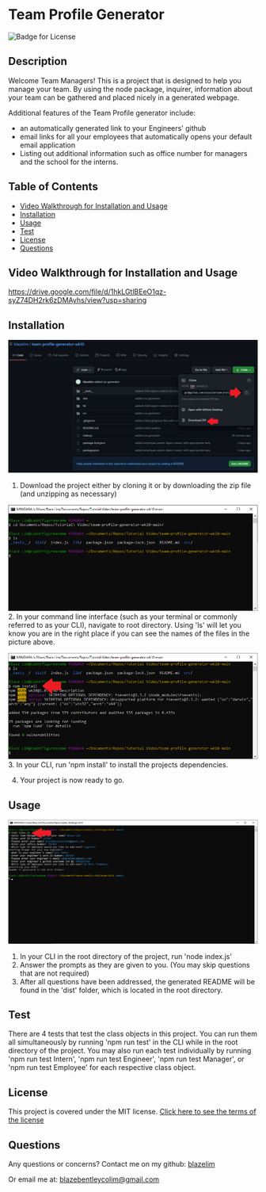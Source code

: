 
# Team Profile Generator
![Badge for License](https://img.shields.io/badge/license-MIT-blueviolet)

## Description
Welcome Team Managers! This is a project that is designed to help you manage your team. By using the node package, inquirer, information about your team can be gathered and placed nicely in a generated webpage. 

Additional features of the Team Profile generator include:
* an automatically generated link to your Engineers' github
* email links for all your employees that automatically opens your default email application
* Listing out additional information such as office number for managers and the school for the interns.

## Table of Contents
* [Video Walkthrough for Installation and Usage](#video-walkthrough-for-installation-and-usage)
* [Installation](#installation)
* [Usage](#usage)
* [Test](#test)
* [License](#license)
* [Questions](#questions)

## Video Walkthrough for Installation and Usage
https://drive.google.com/file/d/1hkLGtlBEeO1qz-syZ74DH2rk6zDMAyhs/view?usp=sharing

## Installation
![Download the Code](./media/downloadproject.png)
1. Download the project either by cloning it or by downloading the zip file (and unzipping as necessary)

![Navigate to the directory](./media/Navigate.png)
2. In your command line interface (such as your terminal or commonly referred to as your CLI), navigate to root directory. Using 'ls' will let you know you are in the right place if you can see the names of the files in the picture above.

![Run npm Install](./media/inquirerinstall.png)
3. In your CLI, run 'npm install' to install the projects dependencies.

4. Your project is now ready to go.

## Usage
![Using the project](./media/runprogram.png)
1. In your CLI in the root directory of the project, run 'node index.js'
2. Answer the prompts as they are given to you. (You may skip questions that are not required)
3. After all questions have been addressed, the generated README will be found in the 'dist' folder, which is located in the root directory.

## Test
There are 4 tests that test the class objects in this project. You can run them all simultaneously by running 'npm run test' in the CLI while in the root directory of the project. You may also run each test individually by running 'npm run test Intern', 'npm run test Engineer', 'npm run test Manager', or 'npm run test Employee' for each respective class object.

## License
This project is covered under the MIT license.
[Click here to see the terms of the license](https://choosealicense.com/licenses/mit/)

## Questions
Any questions or concerns?
Contact me on my github: [blazelim](https://github.com/blazelim/)

Or email me at: blazebentleycolim@gmail.com
